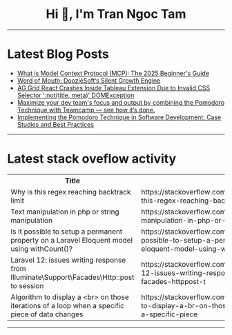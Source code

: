 <h1 align="center">Hi 👋, I'm Tran Ngoc Tam</h1>

---

# Latest Blog Posts 
<!-- BLOG-POST-LIST:START -->
- [What is Model Context Protocol &lpar;MCP&rpar;: The 2025 Beginner&#39;s Guide](https://dev.to/neo-cruz/what-is-model-context-protocol-mcp-the-2025-beginners-guide-5h15)
- [Word of Mouth: DoozieSoft’s Silent Growth Engine](https://dev.to/doozieakshay/word-of-mouth-dooziesofts-silent-growth-engine-4lcf)
- [AG Grid React Crashes Inside Tableau Extension Due to Invalid CSS Selector &#39;:not&lpar;title, meta&rpar;&#39; DOMException](https://dev.to/athuldas/ag-grid-react-crashes-inside-tableau-extension-due-to-invalid-css-selector-nottitle-meta-2odm)
- [Maximize your dev team&#39;s focus and output by combining the Pomodoro Technique with Teamcamp — see how it’s done.](https://dev.to/pratham_naik_project_manager/maximize-your-dev-teams-focus-and-output-by-combining-the-pomodoro-technique-with-teamcamp-see-222c)
- [Implementing the Pomodoro Technique in Software Development: Case Studies and Best Practices](https://dev.to/teamcamp/implementing-the-pomodoro-technique-in-software-development-case-studies-and-best-practices-4hj9)
<!-- BLOG-POST-LIST:END -->

---

# Latest stack oveflow activity
<table>
  <tr><th>Title</th><th>Link</th></tr>
  <!-- STACKOVERFLOW:START --><tr><td>Why is this regex reaching backtrack limit</td><td>https://stackoverflow.com/questions/79561208/why-is-this-regex-reaching-backtrack-limit</td></tr><tr><td>Text manipulation in php or string manipulation</td><td>https://stackoverflow.com/questions/79561185/text-manipulation-in-php-or-string-manipulation</td></tr><tr><td>Is it possible to setup a permanent property on a Laravel Eloquent model using withCount&lpar;&rpar;?</td><td>https://stackoverflow.com/questions/79561039/is-it-possible-to-setup-a-permanent-property-on-a-laravel-eloquent-model-using-w</td></tr><tr><td>Laravel 12: issues writing response from Illuminate\Support\Facades\Http::post to session</td><td>https://stackoverflow.com/questions/79561012/laravel-12-issues-writing-response-from-illuminate-support-facades-httppost-t</td></tr><tr><td>Algorithm to display a &lt;br&gt; on those iterations of a loop when a specific piece of data changes</td><td>https://stackoverflow.com/questions/79560916/algorithm-to-display-a-br-on-those-iterations-of-a-loop-when-a-specific-piece</td></tr><!-- STACKOVERFLOW:END -->
</table>

---


